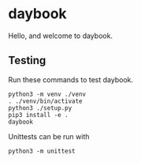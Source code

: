 # daybook

Hello, and welcome to daybook.

## Testing

Run these commands to test daybook.

    python3 -m venv ./venv
    . ./venv/bin/activate
    python3 ./setup.py
    pip3 install -e .
    daybook

Unittests can be run with

    python3 -m unittest
